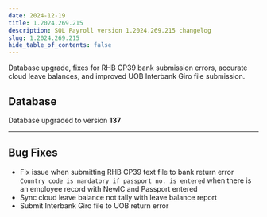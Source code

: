 ```yaml
---
date: 2024-12-19
title: 1.2024.269.215
description: SQL Payroll version 1.2024.269.215 changelog
slug: 1.2024.269.215
hide_table_of_contents: false
---
```


Database upgrade, fixes for RHB CP39 bank submission errors, accurate cloud leave balances, and improved UOB Interbank Giro file submission.

<!-- truncate -->

## Database

Database upgraded to version **137**

---

## Bug Fixes

- Fix issue when submitting RHB CP39 text file to bank return error `Country code is mandatory if passport no. is entered` when there is an employee record with NewIC and Passport entered
- Sync cloud leave balance not tally with leave balance report
- Submit Interbank Giro file to UOB return error
